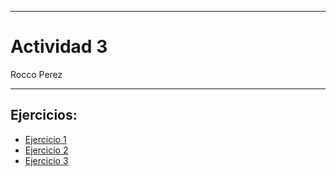 
---

# Actividad 3

Rocco Perez

---

## Ejercicios:

- [Ejercicio 1](https:carpetadigital.rocopolas.site/?trabajo=vivani_ejer/3/ej1.md)
- [Ejercicio 2](https:carpetadigital.rocopolas.site/?trabajo=vivani_ejer/3/ej2.md)
- [Ejercicio 3](https:carpetadigital.rocopolas.site/?trabajo=vivani_ejer/3/ej3.md)
